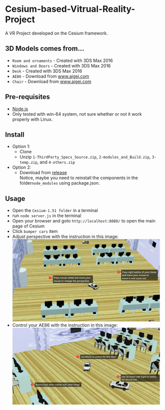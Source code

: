 Cesium-based-Vitrual-Reality-Project
========
A VR Project developed on the Cesium framework.

3D Models comes from...
----
* `Room and ornaments` - Created with 3DS Max 2016
* `Windows and Doors` - Created with 3DS Max 2016
* `Desk` - Created with 3DS Max 2016
* `AE86` - Download from www.aigei.com
* `Chair` - Download from www.aigei.com

Pre-requisites
----
* [Node.js](https://nodejs.org/en/)
* Only tested with win-64 system, not sure whether or not it work properly with Linux.

Install
----
* Option 1: 
  * Clone
  * Unzip `1-ThirdParty_Specs_Source.zip`, `2-modules_and_Build.zip`, `3-temp.zip`, and `4-others.zip`
* Option 2:
  * Download from [release](https://github.com/YW-Ma/Cesium-based-Vitrual-Reality-Project/releases)\
Notice, maybe you need to reinstall the components in the folder`node_modules` using package.json.

Usage
----
* Open the `Cesium-1.51 folder` in a terminal
* run `node server.js` in the terminal
* Open your browser and goto `http://localhost:8080/` to open the main page of Cesium
* Click `bumper cars` item
* Adjust perspective with the instruction in this image:
![](https://github.com/YW-Ma/Cesium-based-Vitrual-Reality-Project/blob/master/images/HELP2.jpg)
* Control your AE86 with the instruction in this image:
![](https://github.com/YW-Ma/Cesium-based-Vitrual-Reality-Project/blob/master/images/HELP1.jpg)
